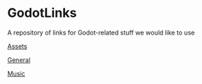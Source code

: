 # GodotLinks

A repository of links for Godot-related stuff we would like to use

[Assets](assets.md)

[General](general.md)

[Music](music.md)
